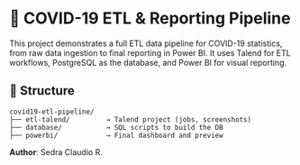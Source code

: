 # 🦠 COVID-19 ETL & Reporting Pipeline

This project demonstrates a full ETL data pipeline for COVID-19 statistics, from raw data ingestion to final reporting in Power BI. It uses Talend for ETL workflows, PostgreSQL as the database, and Power BI for visual reporting.

## 📁 Structure

```
covid19-etl-pipeline/
├── etl-talend/         → Talend project (jobs, screenshots)
├── database/           → SQL scripts to build the DB
├── powerbi/            → Final dashboard and preview
```

**Author**: Sedra Claudio R.
